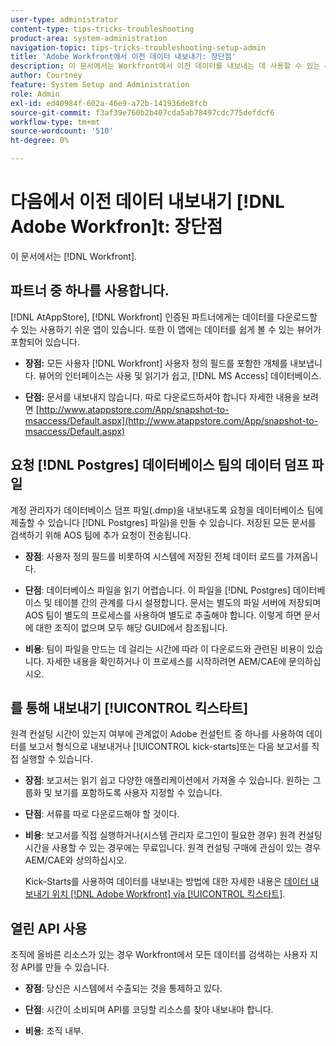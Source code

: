 ```yaml
---
user-type: administrator
content-type: tips-tricks-troubleshooting
product-area: system-administration
navigation-topic: tips-tricks-troubleshooting-setup-admin
title: 'Adobe Workfront에서 이전 데이터 내보내기: 장단점'
description: 이 문서에서는 Workfront에서 이전 데이터를 내보내는 데 사용할 수 있는 4가지 옵션의 장단점에 대해 설명합니다.
author: Courtney
feature: System Setup and Administration
role: Admin
exl-id: ed40984f-602a-46e9-a72b-141936de8fcb
source-git-commit: f3af39e760b2b407cda5ab78497cdc775defdcf6
workflow-type: tm+mt
source-wordcount: '510'
ht-degree: 0%

---
```


# 다음에서 이전 데이터 내보내기 [!DNL Adobe Workfron]t: 장단점

이 문서에서는 [!DNL Workfront].

## 파트너 중 하나를 사용합니다.

[!DNL AtAppStore], [!DNL Workfront] 인증된 파트너에게는 데이터를 다운로드할 수 있는 사용하기 쉬운 앱이 있습니다. 또한 이 앱에는 데이터를 쉽게 볼 수 있는 뷰어가 포함되어 있습니다.

* **장점:** 모든 사용자 [!DNL Workfront] 사용자 정의 필드를 포함한 개체를 내보냅니다. 뷰어의 인터페이스는 사용 및 읽기가 쉽고, [!DNL MS Access] 데이터베이스.

* **단점:** 문서를 내보내지 않습니다. 따로 다운로드하셔야 합니다 자세한 내용을 보려면 [http://www.atappstore.com/App/snapshot-to-msaccess/Default.aspx](http://www.atappstore.com/App/snapshot-to-msaccess/Default.aspx)

## 요청 [!DNL Postgres] 데이터베이스 팀의 데이터 덤프 파일

계정 관리자가 데이터베이스 덤프 파일(.dmp)을 내보내도록 요청을 데이터베이스 팀에 제출할 수 있습니다 [!DNL Postgres] 파일)을 만들 수 있습니다. 저장된 모든 문서를 검색하기 위해 AOS 팀에 추가 요청이 전송됩니다.

* **장점**: 사용자 정의 필드를 비롯하여 시스템에 저장된 전체 데이터 로드를 가져옵니다.

* **단점**: 데이터베이스 파일을 읽기 어렵습니다. 이 파일을 [!DNL Postgres] 데이터베이스 및 테이블 간의 관계를 다시 설정합니다. 문서는 별도의 파일 서버에 저장되며 AOS 팀이 별도의 프로세스를 사용하여 별도로 추출해야 합니다. 이렇게 하면 문서에 대한 조직이 없으며 모두 해당 GUID에서 참조됩니다.
* **비용**: 팀이 파일을 만드는 데 걸리는 시간에 따라 이 다운로드와 관련된 비용이 있습니다. 자세한 내용을 확인하거나 이 프로세스를 시작하려면 AEM/CAE에 문의하십시오.

## 를 통해 내보내기 [!UICONTROL 킥스타트]

원격 컨설팅 시간이 있는지 여부에 관계없이 Adobe 컨설턴트 중 하나를 사용하여 데이터를 보고서 형식으로 내보내거나 [!UICONTROL kick-starts]또는 다음 보고서를 직접 실행할 수 있습니다.

* **장점**: 보고서는 읽기 쉽고 다양한 애플리케이션에서 가져올 수 있습니다. 원하는 그룹화 및 보기를 포함하도록 사용자 지정할 수 있습니다.

* **단점**: 서류를 따로 다운로드해야 할 것이다.

* **비용**: 보고서를 직접 실행하거나(시스템 관리자 로그인이 필요한 경우) 원격 컨설팅 시간을 사용할 수 있는 경우에는 무료입니다. 원격 컨설팅 구매에 관심이 있는 경우 AEM/CAE와 상의하십시오.

   Kick-Starts를 사용하여 데이터를 내보내는 방법에 대한 자세한 내용은 [데이터 내보내기 위치 [!DNL Adobe Workfront] via [!UICONTROL 킥스타트]](../../administration-and-setup/manage-workfront/using-kick-starts/export-data-from-wf-via-kick-starts.md).

## 열린 API 사용

조직에 올바른 리소스가 있는 경우 Workfront에서 모든 데이터를 검색하는 사용자 지정 API를 만들 수 있습니다.

* **장점**: 당신은 시스템에서 수출되는 것을 통제하고 있다.

* **단점**: 시간이 소비되며 API를 코딩할 리소스를 찾아 내보내야 합니다.

* **비용**: 조직 내부.
